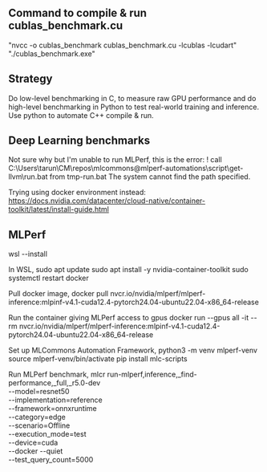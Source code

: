 ## Command to compile & run cublas_benchmark.cu
"nvcc -o cublas_benchmark cublas_benchmark.cu -lcublas -lcudart"
"./cublas_benchmark.exe"

## Strategy
Do low-level benchmarking in C, to measure raw GPU performance and do high-level benchmarking in Python to test real-world training and inference. Use python to automate C++ compile & run.

## Deep Learning benchmarks 
Not sure why but I'm unable to run MLPerf, this is the error: ! call C:\Users\tarun\CM\repos\mlcommons@mlperf-automations\script\get-llvm\run.bat from tmp-run.bat
The system cannot find the path specified.

Trying using docker environment instead:
https://docs.nvidia.com/datacenter/cloud-native/container-toolkit/latest/install-guide.html 

## MLPerf
wsl --install

In WSL,
sudo apt update
sudo apt install -y nvidia-container-toolkit
sudo systemctl restart docker

Pull docker image,
docker pull nvcr.io/nvidia/mlperf/mlperf-inference:mlpinf-v4.1-cuda12.4-pytorch24.04-ubuntu22.04-x86_64-release

Run the container giving MLPerf access to gpus
docker run --gpus all -it --rm nvcr.io/nvidia/mlperf/mlperf-inference:mlpinf-v4.1-cuda12.4-pytorch24.04-ubuntu22.04-x86_64-release 

Set up MLCommons Automation Framework,
python3 -m venv mlperf-venv
source mlperf-venv/bin/activate
pip install mlc-scripts

Run MLPerf benchmark,
mlcr run-mlperf,inference,_find-performance,_full,_r5.0-dev \
   --model=resnet50 \
   --implementation=reference \
   --framework=onnxruntime \
   --category=edge \
   --scenario=Offline \
   --execution_mode=test \
   --device=cuda \
   --docker --quiet \
   --test_query_count=5000